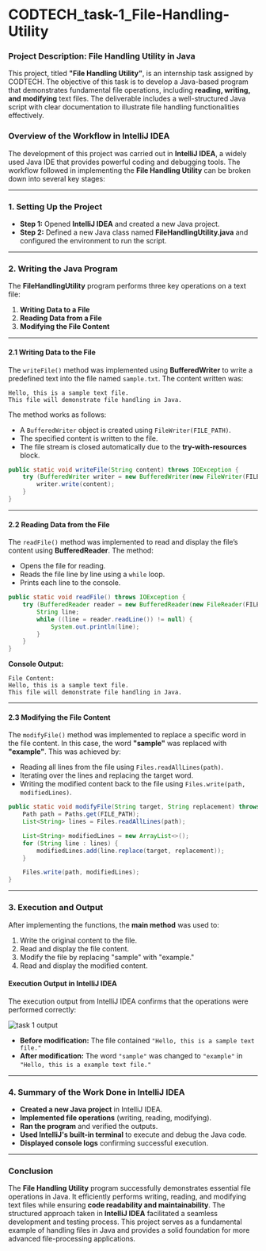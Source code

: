 # CODTECH_task-1_File-Handling-Utility
### **Project Description: File Handling Utility in Java**  

This project, titled **"File Handling Utility"**, is an internship task assigned by CODTECH. The objective of this task is to develop a Java-based program that demonstrates fundamental file operations, including **reading, writing, and modifying** text files. The deliverable includes a well-structured Java script with clear documentation to illustrate file handling functionalities effectively.

### **Overview of the Workflow in IntelliJ IDEA**  

The development of this project was carried out in **IntelliJ IDEA**, a widely used Java IDE that provides powerful coding and debugging tools. The workflow followed in implementing the **File Handling Utility** can be broken down into several key stages:

---

### **1. Setting Up the Project**  
- **Step 1:** Opened **IntelliJ IDEA** and created a new Java project.  
- **Step 2:** Defined a new Java class named **FileHandlingUtility.java** and configured the environment to run the script.  

---

### **2. Writing the Java Program**  

The **FileHandlingUtility** program performs three key operations on a text file:  
1. **Writing Data to a File**  
2. **Reading Data from a File**  
3. **Modifying the File Content**  

---

#### **2.1 Writing Data to the File**  
The `writeFile()` method was implemented using **BufferedWriter** to write a predefined text into the file named `sample.txt`. The content written was:  

```
Hello, this is a sample text file.
This file will demonstrate file handling in Java.
```
The method works as follows:
- A `BufferedWriter` object is created using `FileWriter(FILE_PATH)`.
- The specified content is written to the file.
- The file stream is closed automatically due to the **try-with-resources** block.

```java
public static void writeFile(String content) throws IOException {
    try (BufferedWriter writer = new BufferedWriter(new FileWriter(FILE_PATH))) {
        writer.write(content);
    }
}
```

---

#### **2.2 Reading Data from the File**  
The `readFile()` method was implemented to read and display the file’s content using **BufferedReader**. The method:
- Opens the file for reading.
- Reads the file line by line using a `while` loop.
- Prints each line to the console.

```java
public static void readFile() throws IOException {
    try (BufferedReader reader = new BufferedReader(new FileReader(FILE_PATH))) {
        String line;
        while ((line = reader.readLine()) != null) {
            System.out.println(line);
        }
    }
}
```

**Console Output:**
```
File Content:
Hello, this is a sample text file.
This file will demonstrate file handling in Java.
```

---

#### **2.3 Modifying the File Content**  
The `modifyFile()` method was implemented to replace a specific word in the file content. In this case, the word **"sample"** was replaced with **"example"**. This was achieved by:
- Reading all lines from the file using `Files.readAllLines(path)`.
- Iterating over the lines and replacing the target word.
- Writing the modified content back to the file using `Files.write(path, modifiedLines)`.

```java
public static void modifyFile(String target, String replacement) throws IOException {
    Path path = Paths.get(FILE_PATH);
    List<String> lines = Files.readAllLines(path);

    List<String> modifiedLines = new ArrayList<>();
    for (String line : lines) {
        modifiedLines.add(line.replace(target, replacement));
    }

    Files.write(path, modifiedLines);
}
```

---

### **3. Execution and Output**  

After implementing the functions, the **main method** was used to:
1. Write the original content to the file.
2. Read and display the file content.
3. Modify the file by replacing "sample" with "example."
4. Read and display the modified content.

#### **Execution Output in IntelliJ IDEA**  
The execution output from IntelliJ IDEA confirms that the operations were performed correctly:

![task 1 output](https://github.com/user-attachments/assets/9bcaad93-c485-4d95-b75f-367372ec1dca)

- **Before modification:** The file contained `"Hello, this is a sample text file."`
- **After modification:** The word `"sample"` was changed to `"example"` in `"Hello, this is a example text file."`

---

### **4. Summary of the Work Done in IntelliJ IDEA**
- **Created a new Java project** in IntelliJ IDEA.
- **Implemented file operations** (writing, reading, modifying).
- **Ran the program** and verified the outputs.
- **Used IntelliJ's built-in terminal** to execute and debug the Java code.
- **Displayed console logs** confirming successful execution.

---

### **Conclusion**
The **File Handling Utility** program successfully demonstrates essential file operations in Java. It efficiently performs writing, reading, and modifying text files while ensuring **code readability and maintainability**. The structured approach taken in **IntelliJ IDEA** facilitated a seamless development and testing process. This project serves as a fundamental example of handling files in Java and provides a solid foundation for more advanced file-processing applications.
